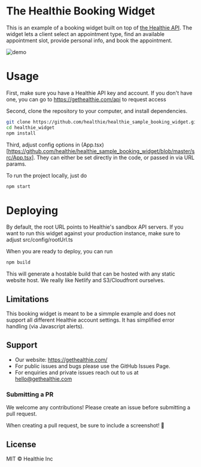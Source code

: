 # The Healthie Booking Widget

This is an example of a booking widget built on top of [the Healthie API](https://docs.gethealthie.com).
The widget lets a client select an appointment type, find an available appointment slot, provide personal info, and book the appointment.

![demo](https://user-images.githubusercontent.com/1649883/105534553-461ae080-5cb3-11eb-85d3-91690ca9901d.png)

# Usage

First, make sure you have a Healthie API key and account. If you don't have one, you can go to https://gethealthie.com/api to request access

Second, clone the repository to your computer, and install dependencies.

```bash
git clone https://github.com/healthie/healthie_sample_booking_widget.git
cd healthie_widget
npm install
```

Third, adjust config options in (App.tsx)[https://github.com/healthie/healthie_sample_booking_widget/blob/master/src/App.tsx]. They can either be set directly in the code, or passed in via URL params. 

To run the project locally, just do

```bash
npm start
```
# Deploying

By default, the root URL points to Healthie's sandbox API servers. If you want to run this widget against your production instance, make sure to adjust src/config/rootUrl.ts

When you are ready to deploy, you can run

```bash
npm build
```


This will generate a hostable build that can be hosted with any static website host.
We really like Netlify and S3/Cloudfront ourselves.

## Limitations

This booking widget is meant to be a simmple example and does not support all different Healthie account settings.
It has simplified error handling (via Javascript alerts).  


## Support
- Our website: https://gethealthie.com/
- For public issues and bugs please use the GitHub Issues Page.
- For enquiries and private issues reach out to us at hello@gethealthie.com

### Submitting a PR

We welcome any contributions! Please create an issue before submitting a pull request.

When creating a pull request, be sure to include a screenshot! 🎨

## License

MIT © Healthie Inc











